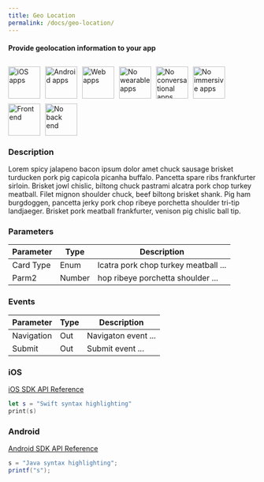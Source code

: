 ```yaml
---
title: Geo Location
permalink: /docs/geo-location/
---
```


#### Provide geolocation information to your app

<div style="display: flex; flex-wrap: wrap;">
<img src="../assets/apple-black.png" title="Supports iOS apps" alt="iOS apps" width="65" style="margin: 10px 10px 0 0;" />
<img src="../assets/android-black.png" title="Supports Android apps" alt="Android apps" width="65" style="margin: 10px 10px 0 0;" />
<img src="../assets/js-black.png" title="Supports web apps" alt="Web apps" width="65" style="margin: 10px 10px 0 0;" />
<img src="../assets/watch-grey.png" title="Does not support wearable apps" alt="No wearable apps" width="65" style="margin: 10px 10px 0 0;" />
<img src="../assets/chat-grey.png" title="Does not support chat or voice apps" alt="No conversational apps" width="65" style="margin: 10px 10px 0 0;" />
<img src="../assets/ar-grey.png" title="Does not support immersive apps" alt="No immersive apps" width="65" style="margin: 10px 10px 0 0;" />
<img src="../assets/fe-black.png" title="Has front-end components" alt="Front end" width="65" style="margin: 10px 10px 0 0;" />
<img src="../assets/be-grey.png" title="Does not require back-end components" alt="No back end" width="65" style="margin: 10px 10px 0 0;" />
</div>

### Description

Lorem spicy jalapeno bacon ipsum dolor amet chuck sausage brisket turducken pork pig capicola picanha buffalo. Pancetta spare ribs frankfurter sirloin. Brisket jowl chislic, biltong chuck pastrami alcatra pork chop turkey meatball. Filet mignon shoulder chuck, beef biltong brisket shank. Pig ham burgdoggen, pancetta jerky pork chop ribeye porchetta shoulder tri-tip landjaeger. Brisket pork meatball frankfurter, venison pig chislic ball tip.

### Parameters

| Parameter | Type   | Description                          |
| --------- | ------ | ------------------------------------ |
| Card Type | Enum   | lcatra pork chop turkey meatball ... |
| Parm2     | Number | hop ribeye porchetta shoulder ...    |

### Events

| Parameter  | Type | Description         |
| ---------- | ---- | ------------------- |
| Navigation | Out  | Navigaton event ... |
| Submit     | Out  | Submit event ...    |

### iOS

[iOS SDK API Reference](https://developer.sap.com)

```swift
let s = "Swift syntax highlighting"
print(s)
```

### Android

[Android SDK API Reference](https://developer.sap.com)

```java
s = "Java syntax highlighting";
printf("s");
```
